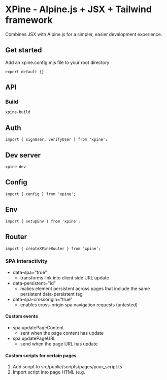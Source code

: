 # XPine - Alpine.js + JSX + Tailwind framework

Combines JSX with Alpine.js for a simpler, easier development experience.

## Get started

Add an xpine.config.mjs file to your root directory

```
export default {}
```

## API

### Build

`xpine-build`

## Auth

`import { signUser, verifyUser } from 'xpine';`

## Dev server

`xpine-dev`

## Config

`import { config } from 'xpine';`

## Env

`import { setupEnv } from 'xpine';`

## Router

`import { createXPineRouter } from 'xpine';`


### SPA interactivity

- data-spa="true"
  - transforms link into client side URL update
- data-persistent="id"
  - makes element persistent across pages that include the same persistent data-persistent tag
- data-spa-crossorigin="true"
  - enables cross-origin spa navigation requests (untested)

#### Custom events
  - spa:updatePageContent
    - sent when the page content has update
  - spa:updatePageURL
    - send when the page URL has update

#### Custom scripts for certain pages

1. Add script to src/public/scripts/pages/your_script.ts
2. Import script into page HTML (e.g. <script src="/scripts/pages/your_script.ts">)
3. To unload event listeners, use `window.addEventListener('spa:updatePageURL', () => { remove event listeners here})` in the code